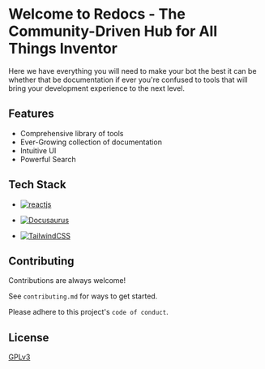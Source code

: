 # Welcome to Redocs - The Community-Driven Hub for All Things Inventor

Here we have everything you will need to make your bot the best it can be whether that be documentation if ever you're confused to tools that will bring your development experience to the next level.
## Features

- Comprehensive library of tools
- Ever-Growing collection of documentation
- Intuitive UI
- Powerful Search


## Tech Stack

- [![reactjs](https://shields.io/badge/react-black?logo=react&style=for-the-badge)](https://react.dev/)

- [![Docusaurus](https://img.shields.io/badge/Docusaurus-3ECC5F?logo=docusaurus&logoColor=fff&style=for-the-badge)](https://docusaurus.io/)

- [![TailwindCSS](https://img.shields.io/badge/Tailwind%20CSS-%2338B2AC.svg?logo=tailwind-css&logoColor=white&style=for-the-badge)](https://tailwindcss.com/)

## Contributing

Contributions are always welcome!

See `contributing.md` for ways to get started.

Please adhere to this project's `code of conduct`.


## License

[GPLv3](https://choosealicense.com/licenses/gpl-3.0/)

